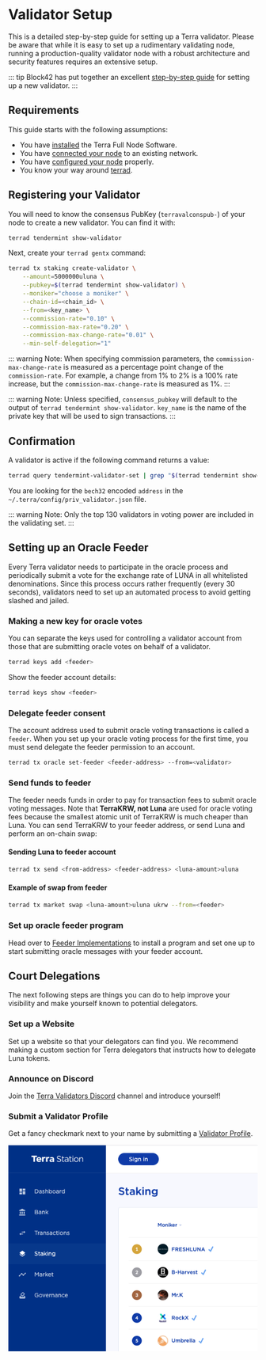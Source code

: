 # Validator Setup

This is a detailed step-by-step guide for setting up a Terra validator. Please be aware that while it is easy to set up a rudimentary validating node, running a production-quality validator node with a robust architecture and security features requires an extensive setup.

::: tip
Block42 has put together an excellent [step-by-step guide](https://medium.com/block42-blockchain-company/how-to-setup-a-terra-luna-validator-node-860d8ea7aea2)  for setting up a new validator.
:::

## Requirements

This guide starts with the following assumptions:

- You have [installed](../node/installation) the Terra Full Node Software.
- You have [connected your node](../node/join-network) to an existing network.
- You have [configured your node](../node/config) properly.
- You know your way around [terrad](../terrad).

## Registering your Validator

You will need to know the consensus PubKey (`terravalconspub-`) of your node to create a new validator. You can find it with:

```bash
terrad tendermint show-validator
```

Next, create your `terrad gentx` command:

```bash
terrad tx staking create-validator \
    --amount=5000000uluna \
    --pubkey=$(terrad tendermint show-validator) \
    --moniker="choose a moniker" \
    --chain-id=<chain_id> \
    --from=<key_name> \
    --commission-rate="0.10" \
    --commission-max-rate="0.20" \
    --commission-max-change-rate="0.01" \
    --min-self-delegation="1"
```

::: warning Note:
When specifying commission parameters, the `commission-max-change-rate` is measured as a percentage point change of the `commission-rate`. For example, a change from 1% to 2% is a 100% rate increase, but the `commission-max-change-rate` is measured as 1%.
:::

::: warning Note:
Unless specified, `consensus_pubkey` will default to the output of `terrad tendermint show-validator`. `key_name` is the name of the private key that will be used to sign transactions.
:::

## Confirmation

A validator is active if the following command returns a value:

```bash
terrad query tendermint-validator-set | grep "$(terrad tendermint show-validator)"
```

You are looking for the `bech32` encoded `address` in the `~/.terra/config/priv_validator.json` file.

::: warning Note:
Only the top 130 validators in voting power are included in the validating set.
:::

## Setting up an Oracle Feeder

Every Terra validator needs to participate in the oracle process and periodically submit a vote for the exchange rate of LUNA in all whitelisted denominations. Since this process occurs rather frequently (every 30 seconds), validators need to set up an automated process to avoid getting slashed and jailed.

### Making a new key for oracle votes

You can separate the keys used for controlling a validator account from those that are submitting oracle votes on behalf of a validator.

```bash
terrad keys add <feeder>
```

Show the feeder account details:

```bash
terrad keys show <feeder>
```

### Delegate feeder consent

The account address used to submit oracle voting transactions is called a `feeder`. When you set up your oracle voting process for the first time, you must send delegate the feeder permission to an account.

```bash
terrad tx oracle set-feeder <feeder-address> --from=<validator>
```

### Send funds to feeder

The feeder needs funds in order to pay for transaction fees to submit oracle voting messages. Note that **TerraKRW, not Luna** are used for oracle voting fees because the smallest atomic unit of TerraKRW is much cheaper than Luna. You can send TerraKRW to your feeder address, or send Luna and perform an on-chain swap:

#### Sending Luna to feeder account

```bash
terrad tx send <from-address> <feeder-address> <luna-amount>uluna
```

#### Example of swap from feeder

```bash
terrad tx market swap <luna-amount>uluna ukrw --from=<feeder>
```

### Set up oracle feeder program

Head over to [Feeder Implementations](./oracle.md#feeder-implementations) to install a program and set one up to start submitting oracle messages with your feeder account.

## Court Delegations

The next following steps are things you can do to help improve your visibility and make yourself known to potential delegators.

### Set up a Website

Set up a website so that your delegators can find you. We recommend making a custom section for Terra delegators that instructs how to delegate Luna tokens.

### Announce on Discord

Join the [Terra Validators Discord](https://discord.gg/ZHBuKda) channel and introduce yourself!

### Submit a Validator Profile

Get a fancy checkmark next to your name by submitting a [Validator Profile](https://github.com/terra-money/validator-profiles).

![validator-profile](/img/screens/validator-check.png)
